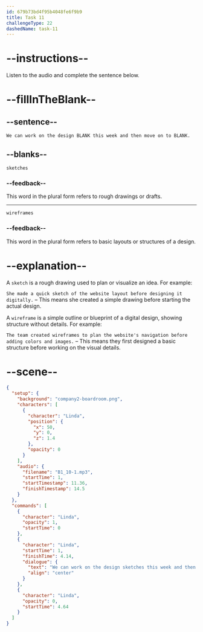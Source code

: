```yaml
---
id: 679b73bd4f95b4048fe6f9b9
title: Task 11
challengeType: 22
dashedName: task-11
---
```


<!-- (Audio) Linda: We can work on the design sketches this week and then move on to wireframes. -->

# --instructions--

Listen to the audio and complete the sentence below.

# --fillInTheBlank--

## --sentence--

`We can work on the design BLANK this week and then move on to BLANK.`

## --blanks--

`sketches`

### --feedback--

This word in the plural form refers to rough drawings or drafts.

---

`wireframes`

### --feedback--

This word in the plural form refers to basic layouts or structures of a design.

# --explanation--

A `sketch` is a rough drawing used to plan or visualize an idea. For example:

`She made a quick sketch of the website layout before designing it digitally.` – This means she created a simple drawing before starting the actual design.  

A `wireframe` is a simple outline or blueprint of a digital design, showing structure without details. For example:

`The team created wireframes to plan the website's navigation before adding colors and images.` – This means they first designed a basic structure before working on the visual details.

# --scene--

```json
{
  "setup": {
    "background": "company2-boardroom.png",
    "characters": [
      {
        "character": "Linda",
        "position": {
          "x": 50,
          "y": 0,
          "z": 1.4
        },
        "opacity": 0
      }
    ],
    "audio": {
      "filename": "B1_10-1.mp3",
      "startTime": 1,
      "startTimestamp": 11.36,
      "finishTimestamp": 14.5
    }
  },
  "commands": [
    {
      "character": "Linda",
      "opacity": 1,
      "startTime": 0
    },
    {
      "character": "Linda",
      "startTime": 1,
      "finishTime": 4.14,
      "dialogue": {
        "text": "We can work on the design sketches this week and then move on to wireframes.",
        "align": "center"
      }
    },
    {
      "character": "Linda",
      "opacity": 0,
      "startTime": 4.64
    }
  ]
}
```
